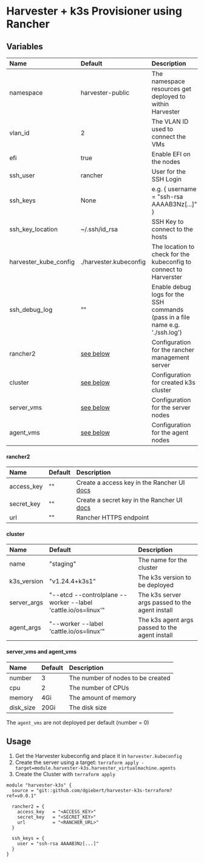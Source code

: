 # Harvester + k3s Provisioner using Rancher

## Variables

| Name                  | Default                                                                                   | Description                                                                   |
|:----------------------|:------------------------------------------------------------------------------------------|:------------------------------------------------------------------------------|
| namespace             | harvester-public                                                                          | The namespace resources get deployed to within Harvester                      |
| vlan_id               | 2                                                                                         | The VLAN ID used to connect the VMs                                           |
| efi                   | true                                                                                      | Enable EFI on the nodes                                                       |
| ssh_user              | rancher                                                                                   | User for the SSH Login                                                        |
| ssh_keys              | None                                                                                      | e.g. { username = "ssh-rsa AAAAB3Nz[...]" }                                   |
| ssh_key_location      | ~/.ssh/id_rsa                                                                             | SSH Key to connect to the hosts                                               |
| harvester_kube_config | ./harvester.kubeconfig                                                                    | The location to check for the kubeconfig to connect to Harverster             |
| ssh_debug_log         | ""                                                                                        | Enable debug logs for the SSH commands (pass in a file name e.g. './ssh.log') |
| rancher2              | [see below](https://github.com/dgiebert/harvester-k3s-terraform#rancher2)                 | Configuration for the rancher management server                               |
| cluster               | [see below](https://github.com/dgiebert/harvester-k3s-terraform#cluster)                  | Configuration for created k3s cluster                                         |
| server_vms            | [see below](https://github.com/dgiebert/harvester-k3s-terraform#server_vms-and-agent_vms) | Configuration for the server nodes                                            |
| agent_vms             | [see below](https://github.com/dgiebert/harvester-k3s-terraform#server_vms-and-agent_vms) | Configuration for the agent nodes                                             |

#### rancher2

| Name       | Default | Description                                                                                                                  |
|:-----------|:--------|:-----------------------------------------------------------------------------------------------------------------------------|
| access_key | ""      | Create a access key in the Rancher UI [docs](https://docs.ranchermanager.rancher.io/reference-guides/user-settings/api-keys) |
| secret_key | ""      | Create a secret key in the Rancher UI [docs](https://docs.ranchermanager.rancher.io/reference-guides/user-settings/api-keys) |
| url        | ""      | Rancher HTTPS endpoint                                                                                                       |

#### cluster

| Name        | Default                                                       | Description                                     |
|:------------|:--------------------------------------------------------------|:------------------------------------------------|
| name        | "staging"                                                     | The name for the cluster                        |
| k3s_version | "v1.24.4+k3s1"                                                | The k3s version to be deployed                  |
| server_args | "--etcd --controlplane --worker --label 'cattle.io/os=linux'" | The k3s server args passed to the agent install |
| agent_args  | "--worker --label 'cattle.io/os=linux'"                       | The k3s agent args passed to the agent install  |

#### server_vms and agent_vms

| Name      | Default | Description                       |
|:----------|:--------|:----------------------------------|
| number    | 3       | The number of nodes to be created |
| cpu       | 2       | The number of CPUs                |
| memory    | 4Gi     | The amount of memory              |
| disk_size | 20Gi    | The disk size                     |

The `agent_vms` are not deployed per default (number = 0)

## Usage

1. Get the Harvester kubeconfig and place it in `harvester.kubeconfig`
2. Create the server using a target: `terraform apply -target=module.harvester-k3s.harvester_virtualmachine.agents`
3. Create the Cluster with `terraform apply`

```
module "harvester-k3s" {
  source = "git::github.com/dgiebert/harvester-k3s-terraform?ref=v0.0.1"

  rancher2 = {
    access_key   = "<ACCESS_KEY>"
    secret_key   = "<SECRET_KEY>"
    url          = "<RANCHER_URL>"
  }

  ssh_keys = {
    user = "ssh-rsa AAAAB3Nz[...]"
  }
}
```
